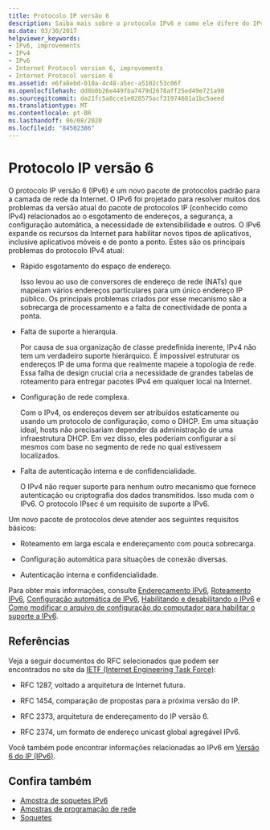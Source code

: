 ```yaml
---
title: Protocolo IP versão 6
description: Saiba mais sobre o protocolo IPv6 e como ele difere do IPv4. .NET Framework aplicativos dão suporte ao IPv6, mas podem exigir configuração.
ms.date: 03/30/2017
helpviewer_keywords:
- IPv6, improvements
- IPv4
- IPv6
- Internet Protocol version 6, improvements
- Internet Protocol version 6
ms.assetid: e6fa8ebd-010a-4c48-a5ec-a5102c53c06f
ms.openlocfilehash: dd8b0b26e449fba7479d2678aff25ed49e721a90
ms.sourcegitcommit: da21fc5a8cce1e028575acf31974681a1bc5aeed
ms.translationtype: MT
ms.contentlocale: pt-BR
ms.lasthandoff: 06/08/2020
ms.locfileid: "84502386"
---
```

# <a name="internet-protocol-version-6"></a>Protocolo IP versão 6
O protocolo IP versão 6 (IPv6) é um novo pacote de protocolos padrão para a camada de rede da Internet. O IPv6 foi projetado para resolver muitos dos problemas da versão atual do pacote de protocolos IP (conhecido como IPv4) relacionados ao o esgotamento de endereços, a segurança, a configuração automática, a necessidade de extensibilidade e outros. O IPv6 expande os recursos da Internet para habilitar novos tipos de aplicativos, inclusive aplicativos móveis e de ponto a ponto. Estes são os principais problemas do protocolo IPv4 atual:  
  
- Rápido esgotamento do espaço de endereço.  
  
     Isso levou ao uso de conversores de endereço de rede (NATs) que mapeiam vários endereços particulares para um único endereço IP público. Os principais problemas criados por esse mecanismo são a sobrecarga de processamento e a falta de conectividade de ponta a ponta.  
  
- Falta de suporte a hierarquia.  
  
     Por causa de sua organização de classe predefinida inerente, IPv4 não tem um verdadeiro suporte hierárquico. É impossível estruturar os endereços IP de uma forma que realmente mapeie a topologia de rede. Essa falha de design crucial cria a necessidade de grandes tabelas de roteamento para entregar pacotes IPv4 em qualquer local na Internet.  
  
- Configuração de rede complexa.  
  
     Com o IPv4, os endereços devem ser atribuídos estaticamente ou usando um protocolo de configuração, como o DHCP. Em uma situação ideal, hosts não precisariam depender da administração de uma infraestrutura DHCP. Em vez disso, eles poderiam configurar a si mesmos com base no segmento de rede no qual estivessem localizados.  
  
- Falta de autenticação interna e de confidencialidade.  
  
     O IPv4 não requer suporte para nenhum outro mecanismo que fornece autenticação ou criptografia dos dados transmitidos. Isso muda com o IPv6. O protocolo IPsec é um requisito de suporte a IPv6.  
  
 Um novo pacote de protocolos deve atender aos seguintes requisitos básicos:  
  
- Roteamento em larga escala e endereçamento com pouca sobrecarga.  
  
- Configuração automática para situações de conexão diversas.  
  
- Autenticação interna e confidencialidade.  
  
 Para obter mais informações, consulte [Endereçamento IPv6](ipv6-addressing.md), [Roteamento IPv6](ipv6-routing.md), [Configuração automática de IPv6](ipv6-auto-configuration.md), [Habilitando e desabilitando o IPv6](enabling-and-disabling-ipv6.md) e [Como modificar o arquivo de configuração do computador para habilitar o suporte a IPv6](how-to-modify-the-computer-configuration-file-to-enable-ipv6-support.md).  
  
## <a name="references"></a>Referências  
 Veja a seguir documentos do RFC selecionados que podem ser encontrados no site da [IETF (Internet Engineering Task Force)](https://www.ietf.org/):  
  
- RFC 1287, voltado a arquitetura de Internet futura.  
  
- RFC 1454, comparação de propostas para a próxima versão do IP.  
  
- RFC 2373, arquitetura de endereçamento do IP versão 6.  
  
- RFC 2374, um formato de endereço unicast global agregável IPv6.  
  
 Você também pode encontrar informações relacionadas ao IPv6 em [Versão 6 do IP (IPv6)](https://docs.microsoft.com/previous-versions/windows/it-pro/windows-server-2008-R2-and-2008/dd379498%28v=ws.10%29).  
  
## <a name="see-also"></a>Confira também

- [Amostra de soquetes IPv6](https://docs.microsoft.com/previous-versions/dotnet/netframework-3.0/ms180981%28v=vs.85%29)
- [Amostras de programação de rede](network-programming-samples.md)
- [Soquetes](sockets.md)
